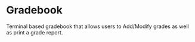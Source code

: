 # Gradebook
Terminal based gradebook that allows users to Add/Modify grades as well as print a grade report.
